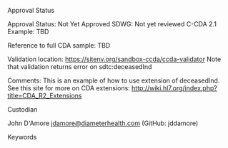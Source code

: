 Approval Status

Approval Status: Not Yet Approved
SDWG: Not yet reviewed
C-CDA 2.1 Example: TBD

Reference to full CDA sample: TBD

Validation location: https://sitenv.org/sandbox-ccda/ccda-validator
Note that validation returns error on sdtc:deceasedInd

Comments: This is an example of how to use extension of deceasedInd. See this site for more on CDA extensions: http://wiki.hl7.org/index.php?title=CDA_R2_Extensions

Custodian

John D'Amore jdamore@diameterhealth.com (GitHub: jddamore)

Keywords

